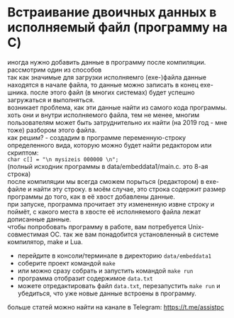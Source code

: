 # Встраивание двоичных данных в исполняемый файл (программу на C)
иногда нужно добавить данные в программу после компиляции. рассмотрим один из способов   
так как значимые для загрузки исполняемго (exe-)файла данные находятся в начале файла, то данные можно записать в конец ехе-шника. после этого файл (в многих системах) будет успешно загружаться и выполняться.  
возникает проблема, как эти данные найти из самого кода программы. хоть они и внутри исполняемого файла, тем не менее, многим пользователям может быть затруднительно их найти (на 2019 год - мне тоже) разбором этого файла.  
как решим? - создадим в программе переменную-строку определенного вида, которую можно будет найти редактором или скриптом:  
```char c[] = "\n mysizeis 000000 \n";```  
(полный исходник программы в data/embeddata1/main.c. это 8-ая строка)  
после компиляции мы всегда сможем порыться (редактором) в ехе-файле и найти эту строку. в моём случае, это строка содержит размер программы до того, как в её хвост добавлены данные.  
при запуске, программа прочитает эту измененную извне строку и поймёт, с какого места в хвосте её исполняемого файла лежат дописанные данные.  
чтобы попробовать программу в работе, вам потребуется Unix-совместимая ОС. так же вам понадобится установленный в системе компилятор, make и Lua.  
* перейдите в консоли/терминале в директорию `data/embeddata1`  
* соберите проект командой `make`  
* или можно сразу собрать и запустить командой `make run`  
* программа отобразит содержимое `data.txt`  
* можете отредактировать файл `data.txt`, перезапустить `make run` и убедиться, что уже новые данные встроены в программу.  
  
  
больше статей можно найти на канале в Telegram: <a href='https://t.me/assistpc'>https://t.me/assistpc</a>  
